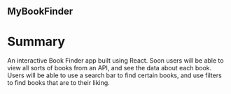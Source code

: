 ## MyBookFinder

# Summary

An interactive Book Finder app built using React. Soon users will be able to view all sorts of books from an API, and see the data about each book. Users will be able to use a search bar to find certain books, and use filters to find books that are to their liking.
